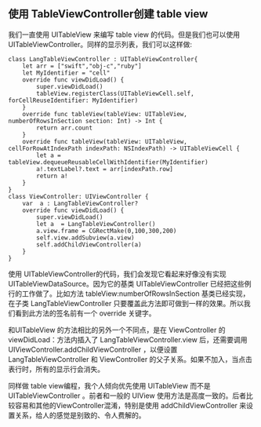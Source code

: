 ## 使用 TableViewController创建 table view

我们一直使用 UITableView 来编写 table view 的代码。但是我们也可以使用 UITableViewController。同样的显示列表，我们可以这样做: 


    class LangTableViewController : UITableViewController{
        let arr = ["swift","obj-c","ruby"]
        let MyIdentifier = "cell"
        override func viewDidLoad() {
            super.viewDidLoad()
            tableView.registerClass(UITableViewCell.self, forCellReuseIdentifier: MyIdentifier)
        }
        override func tableView(tableView: UITableView, numberOfRowsInSection section: Int) -> Int {
            return arr.count
        }
        override func tableView(tableView: UITableView, cellForRowAtIndexPath indexPath: NSIndexPath) -> UITableViewCell {
            let a = tableView.dequeueReusableCellWithIdentifier(MyIdentifier)
            a!.textLabel?.text = arr[indexPath.row]
            return a!
        }
    }
    class ViewController: UIViewController {
        var  a : LangTableViewController?
        override func viewDidLoad() {
            super.viewDidLoad()
            let a  = LangTableViewController()
            a.view.frame = CGRectMake(0,100,300,200)
            self.view.addSubview(a.view)
            self.addChildViewController(a)
        }
    }

使用 UITableViewController的代码，我们会发现它看起来好像没有实现 UITableViewDataSource。因为它的基类 UITableViewController 已经把这些例行的工作做了。比如方法 tableView:numberOfRowsInSection 基类已经实现，在子类 LangTableViewController 只要覆盖此方法即可做到一样的效果。所以我们看到此方法的签名前有一个 override 关键字。

和UITableView 的方法相比的另外一个不同点，是在 ViewController 的 viewDidLoad：方法内插入了 LangTableViewController.view 后，还需要调用 UIViewController.addChildViewController ，以便设置 LangTableViewController 和 ViewController 的父子关系。如果不加入，当点击表行时，所有的显示行会消失。

同样做 table view编程，我个人倾向优先使用 UITableView 而不是UITableViewController 。前者和一般的 UIView 使用方法是高度一致的。后者比较容易和其他的ViewController混淆，特别是使用 addChildViewController 来设置关系，给人的感觉是别致的、令人费解的。







